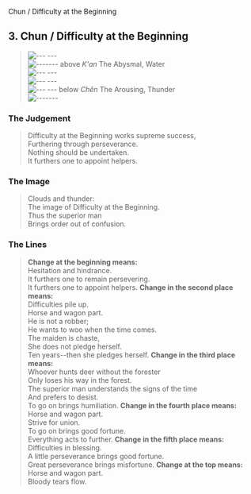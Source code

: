 Chun / Difficulty at the Beginning
## 3. Chun / Difficulty at the Beginning
> ![--- ---](../images/yinU.gif)   
> ![-------](../images/yangU.gif) above _K'an_ The Abysmal, Water  
> ![--- ---](../images/yinU.gif)   
> ![--- ---](../images/yinU.gif)   
> ![--- ---](../images/yinU.gif) below _Chên_ The Arousing, Thunder  
> ![-------](../images/yangU.gif)
### The Judgement
> Difficulty at the Beginning works supreme success,  
 Furthering through perseverance.  
 Nothing should be undertaken.  
 It furthers one to appoint helpers.
### The Image
> Clouds and thunder:  
 The image of Difficulty at the Beginning.  
 Thus the superior man  
 Brings order out of confusion.
### The Lines

 > **Change at the beginning means:**  
 Hesitation and hindrance.  
 It furthers one to remain persevering.  
 It furthers one to appoint helpers.
 > **Change in the second place means:**  
 Difficulties pile up.  
 Horse and wagon part.  
 He is not a robber;  
 He wants to woo when the time comes.  
 The maiden is chaste,  
 She does not pledge herself.  
 Ten years--then she pledges herself.
 > **Change in the third place means:**  
 Whoever hunts deer without the forester  
 Only loses his way in the forest.  
 The superior man understands the signs of the time  
 And prefers to desist.  
 To go on brings humiliation.
 > **Change in the fourth place means:**  
 Horse and wagon part.  
 Strive for union.  
 To go on brings good fortune.  
 Everything acts to further.
 > **Change in the fifth place means:**  
 Difficulties in blessing.  
 A little perseverance brings good fortune.  
 Great perseverance brings misfortune.
 > **Change at the top means:**  
 Horse and wagon part.  
 Bloody tears flow.



